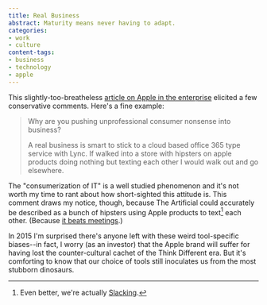 ```yaml
---
title: Real Business
abstract: Maturity means never having to adapt.
categories:
- work
- culture
content-tags:
- business
- technology
- apple
---
```


This slightly-too-breatheless [article on Apple in the enterprise](http://www.zdnet.com/article/handoff-and-continuity-compelling-reasons-for-small-business-to-go-all-apple/) elicited a few conservative comments. Here's a fine example:

> Why are you pushing unprofessional consumer nonsense into business?
>
> A real business is smart to stick to a cloud based office 365 type service with Lync. If walked into a store with hipsters on apple products doing nothing but texting each other I would walk out and go elsewhere.

The "consumerization of IT" is a well studied phenomenon and it's not worth my time to rant about how short-sighted this attitude is. This comment draws my notice, though, because The Artificial could accurately be described as a bunch of hipsters using Apple products to text[^slack] each other. (Because [it beats meetings](http://zachholman.com/posts/chat/).)

In 2015 I'm surprised there's anyone left with these weird tool-specific biases--in fact, I worry (as an investor) that the Apple brand will suffer for having lost the counter-cultural cachet of the Think Different era. But it's comforting to know that our choice of tools still inoculates us from the most stubborn dinosaurs.

[^slack]: Even better, we're actually [Slacking](https://slack.com).
